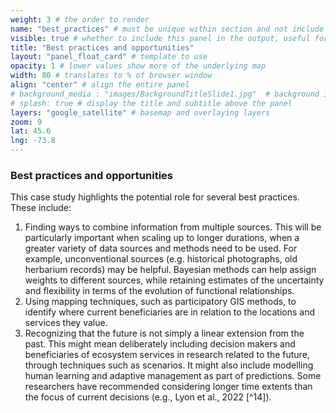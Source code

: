 ```yaml
---
weight: 3 # the order to render
name: "best_practices" # must be unique within section and not include special characters
visible: true # whether to include this panel in the output, useful for testing
title: "Best practices and opportunities"
layout: "panel_float_card" # template to use
opacity: 1 # lower values show more of the underlying map
width: 80 # translates to % of browser window
align: "center" # align the entire panel
# background_media : "images/BackgroundTitleSlide1.jpg"  # background image rendered behind the panel, covering map
# splash: true # display the title and subtitle above the panel
layers: "google_satellite" # basemap and overlaying layers
zoom: 9
lat: 45.6
lng: -73.8
---
```

### Best practices and opportunities
This case study highlights the potential role for several best practices. These include:
1. Finding ways to combine information from multiple sources. This will be particularly important when scaling up to longer durations, when a greater variety of data sources and methods need to be used. For example, unconventional sources (e.g. historical photographs, old herbarium records) may be helpful. Bayesian methods can help assign weights to different sources, while retaining estimates of the uncertainty and flexibility in terms of the evolution of functional relationships.
2. Using mapping techniques, such as participatory GIS methods, to identify where current beneficiaries are in relation to the locations and services they value.
3. Recognizing that the future is not simply a linear extension from the past. This might mean deliberately including decision makers and beneficiaries of ecosystem services in research related to the future, through techniques such as scenarios. It might also include modelling human learning and adaptive management as part of predictions. Some researchers have recommended considering longer time extents than the focus of current decisions (e.g., Lyon et al., 2022 [^14]).